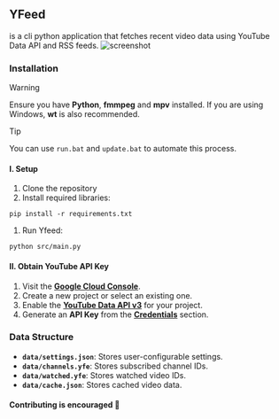 ## YFeed
is a cli python application that fetches recent video data using YouTube Data API and RSS feeds.
![screenshot](https://github.com/user-attachments/assets/9959285b-6932-4480-aa5e-cfbc3c58c3db)

### Installation

> [!WARNING]
> Ensure you have **Python**, **fmmpeg** and **mpv** installed. If you are using Windows, **wt** is also recommended.

> [!TIP]
> You can use `run.bat` and `update.bat` to automate this process.

#### I. Setup
1. Clone the repository
2. Install required libraries:
```
pip install -r requirements.txt
```
1. Run Yfeed:
```
python src/main.py
```

#### II. Obtain YouTube API Key
1. Visit the [**Google Cloud Console**](https://console.cloud.google.com/).
2. Create a new project or select an existing one.
3. Enable the [**YouTube Data API v3**](https://console.cloud.google.com/apis/library/youtube.googleapis.com) for your project.
4. Generate an **API Key** from the [**Credentials**](https://console.cloud.google.com/apis/credentials) section.

### Data Structure
- **`data/settings.json`**: Stores user-configurable settings.
- **`data/channels.yfe`**: Stores subscribed channel IDs.
- **`data/watched.yfe`**: Stores watched video IDs.
- **`data/cache.json`**: Stores cached video data.

#### Contributing is encouraged 🤗
